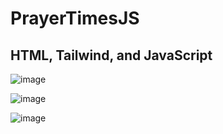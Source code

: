 # PrayerTimesJS
## HTML, Tailwind, and JavaScript

![image](https://github.com/OMAR-ABU-SNINEH/PrayerTimesJS/assets/85748576/a1e81be4-f3e5-46e3-9e0a-d75386015747)

![image](https://github.com/OMAR-ABU-SNINEH/PrayerTimesJS/assets/85748576/598eb4d5-c3c9-4140-be6f-33212ad04db0)

![image](https://github.com/OMAR-ABU-SNINEH/PrayerTimesJS/assets/85748576/074a5efa-8f86-423f-b1db-017f88e94d4e)
